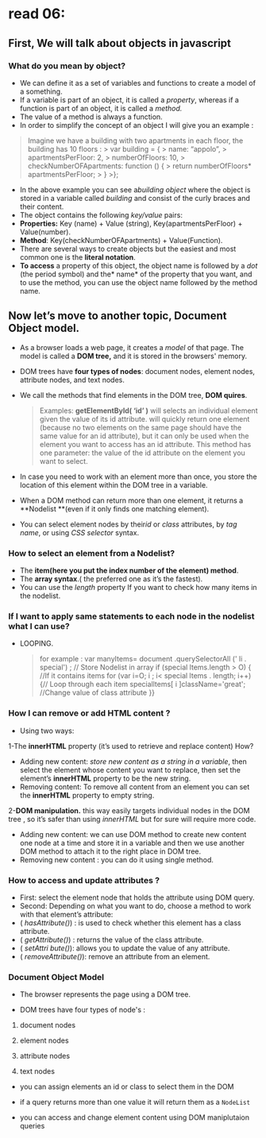# read 06:
## First, We will talk about objects in javascript
### What do you mean by object?
- We can define it as a set of variables and functions to create a model of a something.
- If a variable is part of an object, it is called a *property*, whereas if a function is part of an object, it is called a *method.*
- The value of a method is always a function.
- In order to simplify the concept of an object I will give you an example :
> Imagine we have a building with two apartments in each floor, the building has 10 floors :
     >  var building = {
     >  name: “appolo”,
     >  apartmentsPerFloor: 2,
     >  numberOfFloors: 10,
     > checkNumberOFApartments: function () {
     >  return numberOfFloors* apartmentsPerFloor;
     > }
     >};
- In the above example you can see a*building object* where the object is stored in a variable called *building* and consist of the curly braces and their content. 
- The object contains the following *key/value* pairs:
 - **Properties:** Key (name) + Value (string), Key(apartmentsPerFloor) + Value(number). 
 - **Method**: Key(checkNumberOFApartments) + Value(Function).
- There are several ways to create objects but the easiest and most common one is the **literal notation**.
- **To access** a property of this object, the object name is followed by a *dot* (the period symbol) and the* name* of the property that you want, and to use the method, you can use the object name followed by the method name.

## Now let’s move to another topic, Document Object model.

- As a browser loads a web page, it creates a *model* of that page. The model is called a **DOM tree,** and it is stored in the browsers' memory.
- DOM trees have **four types of nodes**: document nodes, element nodes, attribute nodes, and text nodes.
- We call the methods that find elements in the DOM tree, **DOM quires**.
     >Examples: 
     > **getElementByld( ‘id’ )** will selects an individual element given the value of its id attribute.
     > will quickly return one element (because no two elements on the same page should have the same value for an id attribute), but it can only be used when the element you want to access has an id attribute.
     > This method has one parameter: the value of the id attribute on the element you want to select.

- In case you need to work with an element more than once, you store the location of this element within the DOM tree in a variable.

- When a DOM method can return more than one element, it returns a **Nodelist **(even if it only finds one matching element).

- You can select element nodes by their*id* or *class* attributes, by *tag name*, or using *CSS selector* syntax.

### How to select an element from a Nodelist?
   - The **item(here you put the index number of the element) method**.    
   - The **array syntax**.( the preferred one as it’s the fastest).
- You can use the *length* property If you want to check how many items in the nodelist.

### If I want to apply same statements to each node in the nodelist what I can use?
- LOOPING.
    > for example :
    > var manyItems= document .querySelectorAll (' li . special') ; // Store Nodelist in array
    > if (special ltems.length > O) {                                   //If it contains items 
    >for (var i=O; i ; i< special ltems . length; i++) {// Loop through each item
    > specialltems[ i ]className='great';  //Change value of class attribute
    > }}

### How I can remove or add HTML content ?
- Using two ways: 

1-The **innerHTML** property (it’s used to retrieve and replace content) How?
 - Adding new content: *store new content as a string in a variable*, then select the element whose content you want to replace, then set the element’s **innerHTML** property to be the new string.
 - Removing content: To remove all content from an element you can set the **innerHTML** property to empty string.

2-**DOM manipulation.** this way easily targets individual nodes in the DOM tree , so it’s safer than using *innerHTML* but for sure will require more code.
   - Adding new content: we can use DOM method to create new content one node at a time and store it in a variable and then we use another DOM method to attach it to the right place in DOM tree.
   - Removing new content : you can do it using single method.

### How to access and update attributes ?
- First: select the element node that holds the attribute using DOM query.
- Second: Depending on what you want to do, choose a method to work with that element’s attribute:
- ( *hasAttribute()*) : is used to check whether this element has a class attribute.
- ( *getAttribute()*) : returns the value of the class attribute.
- ( *setAttri bute()*): allows you to update the value of any attribute.
- ( *removeAttribute()*): remove an attribute from an element.
### **Document Object Model**

- The browser represents the page using a DOM tree.

- DOM trees have four types of node's :

1. document nodes

2. element nodes

3. attribute nodes

4. text nodes

- you can assign elements an id or class to select them in the DOM

- if a query returns more than one value it will return them as a `NodeList`

- you can access and change element content using DOM maniplutaion queries
